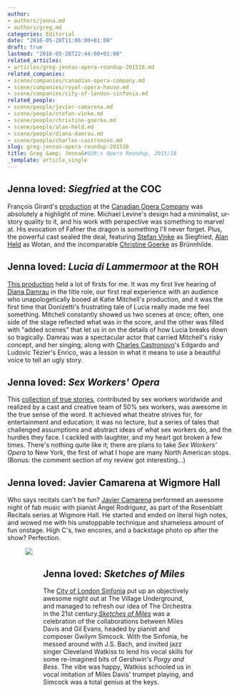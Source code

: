 ```yaml
---
author:
- authors/jenna.md
- authors/greg.md
categories: Editorial
date: "2016-05-28T11:06:00+01:00"
draft: true
lastmod: "2016-05-28T22:44:00+01:00"
related_articles:
- articles/greg-jennas-opera-roundup-201516.md
related_companies:
- scene/companies/canadian-opera-company.md
- scene/companies/royal-opera-house.md
- scene/companies/city-of-london-sinfonia.md
related_people:
- scene/people/javier-camarena.md
- scene/people/stefan-vinke.md
- scene/people/christine-goerke.md
- scene/people/alan-held.md
- scene/people/diana-damrau.md
- scene/people/charles-castronovo.md
slug: greg-jennas-opera-roundup-201516
title: Greg &amp; Jenna&#039;s Opera Roundup, 2015/16
_template: article_single
---
```


## Jenna loved: *Siegfried* at the COC

François Girard's [production](http://www.schmopera.com/in-review-siegfried/) at the [Canadian Opera Company](/scene/companies/canadian-opera-company/) was absolutely a highlight of mine. Michael Levine's design had a minimalist, ur-story quality to it, and his work with perspective was something to marvel at. His evocation of Fafner the dragon is something I'll never forget. Plus, the powerful cast sealed the deal, featuring [Stefan Vinke](/scene/people/stefan-vinke/) as Siegfried, [Alan Held](/talking-with-singers-alad-held/) as Wotan, and the incomparable [Christine Goerke](/talking-with-singers-christine-goerke/) as Brünnhilde.

## Jenna loved: *Lucia di Lammermoor* at the ROH

[This production](/in-review-lucia-di-lammermoor-at-roh/) held a lot of firsts for me. It was my first live hearing of [Diana Damrau](/scene/people/diana-damrau/) in the title role, our first real experience with an audience who unapologetically booed at Katie Mitchell's production, and it was the first time that Donizetti's frustrating tale of Lucia really made me feel something. Mitchell constantly showed us two scenes at once; often, one side of the stage reflected what was in the score, and the other was filled with "added scenes" that let us in on the details of how Lucia breaks down so tragically. Damrau was a spectacular actor that carried Mitchell's risky concept, and her singing, along with [Charles Castronovo](/scene/people/charles-castronovo/)'s Edgardo and Ludovic Tézier's Enrico, was a lesson in what it means to use a beautiful voice to tell an ugly story.

## Jenna loved: *Sex Workers' Opera*

This [collection of true stories](/in-review-sex-workers-opera/), contributed by sex workers worldwide and realized by a cast and creative team of 50% sex workers, was awesome in the true sense of the word. It achieved what theatre strives for, for entertainment and education; it was no lecture, but a series of tales that challenged assumptions and abstract ideas of what sex workers do, and the hurdles they face. I cackled with laughter, and my heart got broken a few times. There's nothing quite like it; there are plans to take *Sex Workers' Opera* to New York, the first of what I hope are many North American stops. (Bonus: the comment section of my review got interesting...)

## Jenna loved: Javier Camarena at Wigmore Hall

Who says recitals can't be fun? [Javier Camarena](/in-review-javier-camarena-at-wigmore-hall/) performed an awesome night of fab music with pianist Ángel Rodríguez, as part of the Rosenblatt Recitals series at Wigmore Hall. He started and ended on literal high notes, and wowed me with his unstoppable technique and shameless amount of fun onstage. High C's, two encores, and a backstage photo op after the show? Perfection.

<figure data-type="image">

![](https://res.cloudinary.com/schmopera/image/upload/v1545409169/media/webhook-uploads/1464431931414/2016-04-15---JennaJavier.jpg.jpg)

<figure>

## Jenna loved: *Sketches of Miles*

The [City of London Sinfonia](/scene/companies/city-of-london-sinfonia/) put up an objectively awesome night out at The Village Underground, and managed to refresh our idea of The Orchestra in the 21st century.[*Sketches of Miles*](/great-nights-sketches-of-miles/) was a celebration of the collaborations between Miles Davis and Gil Evans, headed by pianist and composer Gwilym Simcock. With the Sinfonia, he messed around with J.S. Bach, and invited jazz singer Cleveland Watkiss to lend his vocal skills for some re-imagined bits of Gershwin's *Porgy and Bess*. The vibe was happy, Watkiss schooled us in vocal imitation of Miles Davis' trumpet playing, and Simcock was a total genius at the keys.
